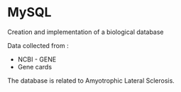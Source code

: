 # MySQL

Creation and implementation of a biological database

Data collected from :
- NCBI - GENE
- Gene cards

The database is related to Amyotrophic Lateral Sclerosis.
